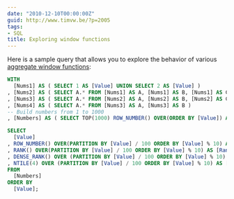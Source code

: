 ```yaml
---
date: "2010-12-10T00:00:00Z"
guid: http://www.timvw.be/?p=2005
tags:
- SQL
title: Exploring window functions
---
```

Here is a sample query that allows you to explore the behavior of various [aggregate window functions](http://msdn.microsoft.com/en-us/library/ms189461.aspx):

```sql
WITH    
  [Nums1] AS ( SELECT 1 AS [Value] UNION SELECT 2 AS [Value] )  
, [Nums2] AS ( SELECT A.* FROM [Nums1] AS A, [Nums1] AS B, [Nums1] AS C)  
, [Nums3] AS ( SELECT A.* FROM [Nums2] AS A, [Nums2] AS B, [Nums2] AS C)
, [Nums4] AS ( SELECT A.* FROM [Nums3] AS A, [Nums3] AS B )
-- Build numbers from 1 to 1000
, [Numbers] AS ( SELECT TOP(1000) ROW_NUMBER() OVER(ORDER BY [Value]) AS [Value] FROM[Nums4] )

SELECT    
  [Value]  
, ROW_NUMBER() OVER(PARTITION BY [Value] / 100 ORDER BY [Value] % 10) AS [RowNumber]
, RANK() OVER(PARTITION BY [Value] / 100 ORDER BY [Value] % 10) AS [Rank]
, DENSE_RANK() OVER (PARTITION BY [Value] / 100 ORDER BY [Value] % 10) AS [DenseRank]    
, NTILE(4) OVER (PARTITION BY [Value] / 100 ORDER BY [Value] % 10) AS [Tile100]  
FROM    
  [Numbers]
ORDER BY    
  [Value];
```
